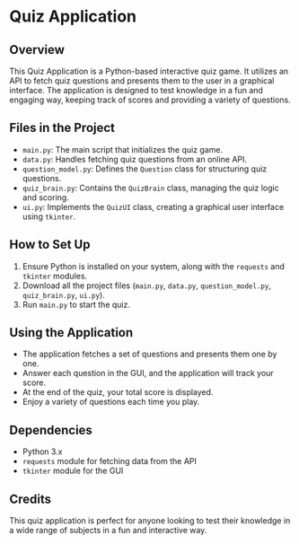 # Quiz Application

## Overview
This Quiz Application is a Python-based interactive quiz game. It utilizes an API to fetch quiz questions and presents them to the user in a graphical interface. The application is designed to test knowledge in a fun and engaging way, keeping track of scores and providing a variety of questions.

## Files in the Project
- `main.py`: The main script that initializes the quiz game.
- `data.py`: Handles fetching quiz questions from an online API.
- `question_model.py`: Defines the `Question` class for structuring quiz questions.
- `quiz_brain.py`: Contains the `QuizBrain` class, managing the quiz logic and scoring.
- `ui.py`: Implements the `QuizUI` class, creating a graphical user interface using `tkinter`.

## How to Set Up
1. Ensure Python is installed on your system, along with the `requests` and `tkinter` modules.
2. Download all the project files (`main.py`, `data.py`, `question_model.py`, `quiz_brain.py`, `ui.py`).
3. Run `main.py` to start the quiz.

## Using the Application
- The application fetches a set of questions and presents them one by one.
- Answer each question in the GUI, and the application will track your score.
- At the end of the quiz, your total score is displayed.
- Enjoy a variety of questions each time you play.

## Dependencies
- Python 3.x
- `requests` module for fetching data from the API
- `tkinter` module for the GUI

## Credits
This quiz application is perfect for anyone looking to test their knowledge in a wide range of subjects in a fun and interactive way.
